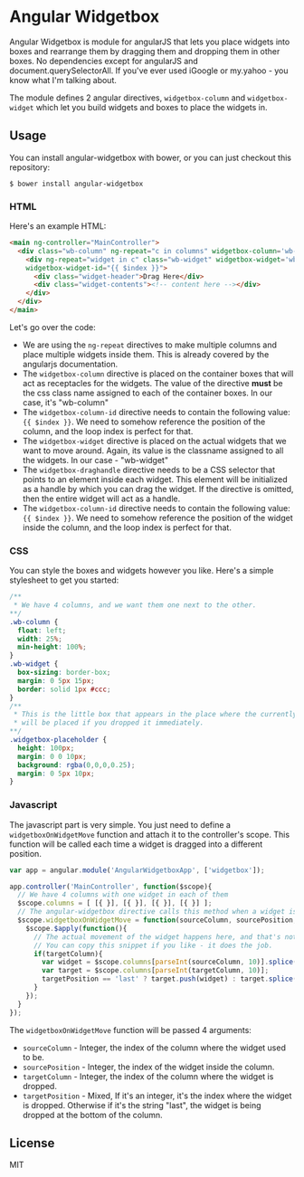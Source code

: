 # Angular Widgetbox

Angular Widgetbox is module for angularJS that lets you place widgets into boxes and rearrange them by dragging them and dropping them in other boxes. No dependencies except for angularJS and document.querySelectorAll. If you've ever used iGoogle or my.yahoo - you know what I'm talking about.

The module defines 2 angular directives, `widgetbox-column` and `widgetbox-widget` which let you build widgets and boxes to place the widgets in.

## Usage

You can install angular-widgetbox with bower, or you can just checkout this repository:

`$ bower install angular-widgetbox`

### HTML

Here's an example HTML:

```html
<main ng-controller="MainController">
  <div class="wb-column" ng-repeat="c in columns" widgetbox-column='wb-column' widgetbox-column-id="{{ $index }}">
    <div ng-repeat="widget in c" class="wb-widget" widgetbox-widget='wb-widget' widgetbox-draghandle=".widget-header"
    widgetbox-widget-id="{{ $index }}">
      <div class="widget-header">Drag Here</div>
      <div class="widget-contents"><!-- content here --></div>
    </div>
  </div>
</main>
```

Let's go over the code:

- We are using the `ng-repeat` directives to make multiple columns and place multiple widgets inside them. This is already covered by the angularjs documentation.
- The `widgetbox-column` directive is placed on the container boxes that will act as receptacles for the widgets. The value of the directive **must** be the css class name assigned to each of the container boxes. In our case, it's "wb-column"
- The `widgetbox-column-id` directive needs to contain the following value: `{{ $index }}`. We need to somehow reference the position of the column, and the loop index is perfect for that.
- The `widgetbox-widget` directive is placed on the actual widgets that we want to move around. Again, its value is the classname assigned to all the widgets. In our case - "wb-widget"
- The `widgetbox-draghandle` directive needs to be a CSS selector that points to an element inside each widget. This element will be initialized as a handle by which you can drag the widget. If the directive is omitted, then the entire widget will act as a handle.
- The `widgetbox-column-id` directive needs to contain the following value: `{{ $index }}`. We need to somehow reference the position of the widget inside the column, and the loop index is perfect for that.

### CSS

You can style the boxes and widgets however you like. Here's a simple stylesheet to get you started:

```css
/**
 * We have 4 columns, and we want them one next to the other.
**/
.wb-column {
  float: left;
  width: 25%;
  min-height: 100%;
}
.wb-widget {
  box-sizing: border-box;
  margin: 0 5px 15px;
  border: solid 1px #ccc;
}
/**
 * This is the little box that appears in the place where the currently dragged widget 
 * will be placed if you dropped it immediately.
**/
.widgetbox-placeholder {
  height: 100px;
  margin: 0 0 10px;
  background: rgba(0,0,0,0.25);
  margin: 0 5px 10px;
}
```

### Javascript

The javascript part is very simple. You just need to define a `widgetboxOnWidgetMove` function and attach it to the controller's scope. This function will be called each time a widget is dragged into a different position.

```javascript
var app = angular.module('AngularWidgetboxApp', ['widgetbox']);

app.controller('MainController', function($scope){ 
  // We have 4 columns with one widget in each of them
  $scope.columns = [ [{ }], [{ }], [{ }], [{ }] ];
  // The angular-widgetbox directive calls this method when a widget is moved
  $scope.widgetboxOnWidgetMove = function(sourceColumn, sourcePosition, targetColumn, targetPosition){
    $scope.$apply(function(){
      // The actual movement of the widget happens here, and that's not covered by this module
      // You can copy this snippet if you like - it does the job.
      if(targetColumn){
        var widget = $scope.columns[parseInt(sourceColumn, 10)].splice(parseInt(sourcePosition, 10), 1)[0];
        var target = $scope.columns[parseInt(targetColumn, 10)];
        targetPosition == 'last' ? target.push(widget) : target.splice(parseInt(targetPosition, 10), 0, widget);
      }
    });
  }
});
```

The `widgetboxOnWidgetMove` function will be passed 4 arguments:

- `sourceColumn` - Integer, the index of the column where the widget used to be.
- `sourcePosition` - Integer, the index of the widget inside the column.
- `targetColumn` - Integer, the index of the column where the widget is dropped.
- `targetPosition` - Mixed, If it's an integer, it's the index where the widget is dropped. Otherwise if it's the string "last", the widget is being dropped at the bottom of the column.

## License

MIT


